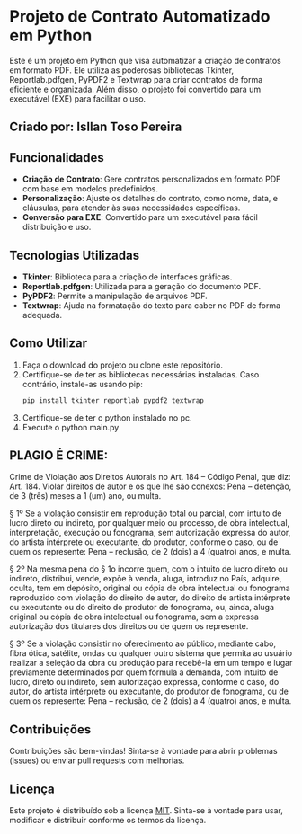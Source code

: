 # Projeto de Contrato Automatizado em Python

Este é um projeto em Python que visa automatizar a criação de contratos em formato PDF. Ele utiliza as poderosas bibliotecas Tkinter, Reportlab.pdfgen, PyPDF2 e Textwrap para criar contratos de forma eficiente e organizada. Além disso, o projeto foi convertido para um executável (EXE) para facilitar o uso.

## Criado por: Isllan Toso Pereira

## Funcionalidades

- **Criação de Contrato**: Gere contratos personalizados em formato PDF com base em modelos predefinidos.
- **Personalização**: Ajuste os detalhes do contrato, como nome, data, e cláusulas, para atender às suas necessidades específicas.
- **Conversão para EXE**: Convertido para um executável para fácil distribuição e uso.

## Tecnologias Utilizadas

- **Tkinter**: Biblioteca para a criação de interfaces gráficas.
- **Reportlab.pdfgen**: Utilizada para a geração do documento PDF.
- **PyPDF2**: Permite a manipulação de arquivos PDF.
- **Textwrap**: Ajuda na formatação do texto para caber no PDF de forma adequada.

## Como Utilizar

1. Faça o download do projeto ou clone este repositório.
2. Certifique-se de ter as bibliotecas necessárias instaladas. Caso contrário, instale-as usando pip:
   ```bash
   pip install tkinter reportlab pypdf2 textwrap
3. Certifique-se de ter o python instalado no pc.
4.  Execute o python main.py

## PLAGIO É CRIME:

Crime de Violação aos Direitos Autorais no Art. 184 – Código Penal, que diz: Art. 184. Violar direitos de autor e os que lhe são conexos: Pena – detenção, de 3 (três) meses a 1 (um) ano, ou multa.

§ 1º Se a violação consistir em reprodução total ou parcial, com intuito de lucro direto ou indireto, por qualquer meio ou processo, de obra intelectual, interpretação, execução ou fonograma, sem autorização expressa do autor, do artista intérprete ou executante, do produtor, conforme o caso, ou de quem os represente: Pena – reclusão, de 2 (dois) a 4 (quatro) anos, e multa.

§ 2º Na mesma pena do § 1o incorre quem, com o intuito de lucro direto ou indireto, distribui, vende, expõe à venda, aluga, introduz no País, adquire, oculta, tem em depósito, original ou cópia de obra intelectual ou fonograma reproduzido com violação do direito de autor, do direito de artista intérprete ou executante ou do direito do produtor de fonograma, ou, ainda, aluga original ou cópia de obra intelectual ou fonograma, sem a expressa autorização dos titulares dos direitos ou de quem os represente.

§ 3º Se a violação consistir no oferecimento ao público, mediante cabo, fibra ótica, satélite, ondas ou qualquer outro sistema que permita ao usuário realizar a seleção da obra ou produção para recebê-la em um tempo e lugar previamente determinados por quem formula a demanda, com intuito de lucro, direto ou indireto, sem autorização expressa, conforme o caso, do autor, do artista intérprete ou executante, do produtor de fonograma, ou de quem os represente: Pena – reclusão, de 2 (dois) a 4 (quatro) anos, e multa.

## Contribuições

Contribuições são bem-vindas! Sinta-se à vontade para abrir problemas (issues) ou enviar pull requests com melhorias.

## Licença

Este projeto é distribuído sob a licença [MIT](LICENSE). Sinta-se à vontade para usar, modificar e distribuir conforme os termos da licença.

